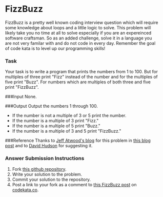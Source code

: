 FizzBuzz
=============

FizzBuzz is a pretty well known coding interview question which will require some knowledge about loops and a little logic to solve.  This problem will likely take you no time at all to solve especially if you are an expereinced software craftsman.  So as an added challenge, solve it in a language you are not very familar with and do not code in every day.  Remember the goal of code kata is to level up our programming skills!

### Task
Your task is to write a program that prints the numbers from 1 to 100. But for multiples of three print "Fizz" instead of the number and for the multiples of five print "Buzz". For numbers which are multiples of both three and five print "FizzBuzz".

###Input
None.

###Output
Output the numbers 1 through 100.
* If the number is not a multiple of 3 or 5 print the number.
* If the number is a multiple of 3 print "Fizz."
* If the number is a multiple of 5 print "Buzz."
* If the number is a multiple of 3 and 5 print "FizzBuzz."

###Reference
Thanks to [Jeff Atwood's blog](http://www.codinghorror.com) for this problem in [this blog post](http://www.codinghorror.com/blog/2007/02/why-cant-programmers-program.html) and to [David Hudson](http://davidhuson.me) for suggesting it.

### Answer Submission Instructions
1. Fork [this github repository](https://github.com/CentralArkansasCodeKata/FizzBuzz).
2. Write your solution to the problem.
3. Commit your solution to the repository.
4. Post a link to your fork as a comment to [this FizzBuzz post](http://www.codekata.co/2013/11/17/fizz-buzz/) on [codekata.co](http://codekata.co).

